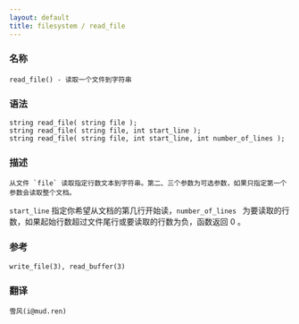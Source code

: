 ```yaml
---
layout: default
title: filesystem / read_file
---
```


### 名称

    read_file() - 读取一个文件到字符串

### 语法

    string read_file( string file );
    string read_file( string file, int start_line );
    string read_file( string file, int start_line, int number_of_lines );

### 描述

    从文件 `file` 读取指定行数文本到字符串。第二、三个参数为可选参数，如果只指定第一个参数会读取整个文档。

   `start_line` 指定你希望从文档的第几行开始读，`number_of_lines ` 为要读取的行数，如果起始行数超过文件尾行或要读取的行数为负，函数返回 0 。

### 参考

    write_file(3), read_buffer(3)

### 翻译

    雪风(i@mud.ren)
